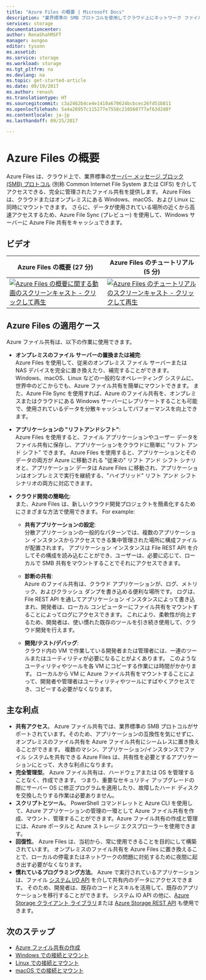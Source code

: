 ```yaml
---
title: "Azure Files の概要 | Microsoft Docs"
description: "業界標準の SMB プロトコルを使用してクラウド上にネットワーク ファイル共有を作成および使用できるサービス、Azure Files の概要。"
services: storage
documentationcenter: 
author: RenaShahMSFT
manager: aungoo
editor: tysonn
ms.assetid: 
ms.service: storage
ms.workload: storage
ms.tgt_pltfrm: na
ms.devlang: na
ms.topic: get-started-article
ms.date: 09/19/2017
ms.author: renash
ms.translationtype: HT
ms.sourcegitcommit: c3a2462b4ce4e1410a670624bcbcec26fd51b811
ms.openlocfilehash: 5a4a26957c115277e7558c210560777af63d2d0f
ms.contentlocale: ja-jp
ms.lasthandoff: 09/25/2017

---
```


# <a name="introduction-to-azure-files"></a>Azure Files の概要
Azure Files は、クラウド上で、業界標準の[サーバー メッセージ ブロック (SMB) プロトコル](https://msdn.microsoft.com/library/windows/desktop/aa365233.aspx) (別称 Common Internet File System または CIFS) を介してアクセスできる、完全に管理されたファイル共有を提供します。 Azure Files は、クラウドまたはオンプレミスにある Windows、macOS、および Linux に同時にマウントできます。 さらに、データが使用されている場所の近くから高速アクセスするため、Azure File Sync (プレビュー) を使用して、Windows サーバーに Azure File 共有をキャッシュできます。

## <a name="videos"></a>ビデオ
| Azure Files の概要 (27 分) | Azure Files のチュートリアル (5 分)  |
|-|-|
| [![Azure Files の概要に関する動画のスクリーンキャスト - クリックして再生](./media/storage-files-introduction/azure-files-introduction-video-snapshot1.png)](https://www.youtube.com/watch?v=zlrpomv5RLs) | [![Azure Files のチュートリアルのスクリーンキャスト - クリックして再生](./media/storage-files-introduction/azure-files-introduction-video-snapshot2.png)](https://channel9.msdn.com/Blogs/Azure/Azure-File-storage-with-Windows/) |

## <a name="why-azure-files-is-useful"></a>Azure Files の適用ケース
Azure ファイル共有は、以下の作業に使用できます。

* **オンプレミスのファイル サーバーの置換または補完**:  
    Azure Files を使用して、従来のオンプレミス ファイル サーバーまたは NAS デバイスを完全に置き換えたり、補完することができます。 Windows、macOS、Linux などの一般的なオペレーティング システムに、世界中のどこからでも、Azure ファイル共有を簡単にマウントできます。 また、Azure File Sync を使用すれば、Azure のファイル共有を、オンプレミスまたはクラウドにある Windows サーバーにレプリケートすることも可能で、使用されているデータを分散キャッシュしてパフォーマンスを向上できます。

* **アプリケーションの "リフトアンドシフト"**:  
    Azure Files を使用すると、ファイル アプリケーションやユーザー データをファイル共有に保存し、アプリケーションをクラウドに簡単に "リフト アンド シフト" できます。 Azure Files を使用すると、アプリケーションとそのデータの両方が Azure に移動される "従来の" リフト アンド シフト シナリオと、アプリケーション データは Azure Files に移動され、アプリケーションはオンプレミスで実行を継続する、"ハイブリッド" リフト アンド シフト シナリオの両方に対応できます。 

* **クラウド開発の簡略化**:  
    また、Azure Files は、新しいクラウド開発プロジェクトを簡素化するためにさまざまな方法で使用できます。 For example:
    * **共有アプリケーションの設定**:  
        分散アプリケーションの一般的なパターンでは、複数のアプリケーション インスタンスからアクセスできる集中管理された場所に構成ファイルが配置されます。 アプリケーション インスタンスは File REST API を介してその構成を読み込むことができ、ユーザーは、必要に応じて、ローカルで SMB 共有をマウントすることでそれにアクセスできます。

    * **診断の共有**:  
        Azure のファイル共有は、クラウド アプリケーションが、ログ、メトリック、およびクラッシュ ダンプを書き込める便利な場所です。 ログは、File REST API を通してアプリケーション インスタンスによって書き込まれ、開発者は、ローカル コンピューターにファイル共有をマウントすることによってログにアクセスできます。 これにより、柔軟性が向上するため、開発者は、使い慣れた既存のツールを引き続き使用して、クラウド開発を行えます。

    * **開発/テスト/デバッグ**:  
        クラウド内の VM で作業している開発者または管理者には、一連のツールまたはユーティリティが必要になることがよくあります。 このようなユーティリティやツールを各 VM にコピーする作業には時間がかかります。 ローカルから VM に Azure ファイル共有をマウントすることによって、開発者や管理者はユーティリティやツールにすばやくアクセスでき、コピーする必要がなくなります。

## <a name="key-benefits"></a>主な利点
* **共有アクセス**。 Azure ファイル共有では、業界標準の SMB プロトコルがサポートされています。そのため、アプリケーションの互換性を気にせずに、オンプレミスのファイル共有を Azure ファイル共有にシームレスに置き換えることができます。 複数のマシン、アプリケーション/インスタンスでファイル システムを共有できる Azure Files は、共有性を必要とするアプリケーションにとって、大きな利点になります。 
* **完全管理型**。 Azure ファイル共有は、ハードウェアまたは OS を管理することなく、作成できます。 つまり、重要なセキュリティ アップグレードの際にサーバー OS に修正プログラムを適用したり、故障したハード ディスクを交換したりする作業は必要ありません。
* **スクリプトとツール**。 PowerShell コマンドレットと Azure CLI を使用して、Azure アプリケーションの管理の一環として Azure ファイル共有を作成、マウント、管理することができます。Azure ファイル共有の作成と管理には、Azure ポータルと Azure ストレージ エクスプローラーを使用できます。 
* **回復性**。 Azure Files は、当初から、常に使用できることを目的にして構築されています。 オンプレミスのファイル共有を Azure Files に置き換えることで、ローカルの停電またはネットワークの問題に対処するために夜間に起き出す必要がなくなります。 
* **慣れているプログラミング方法**。 Azure で実行されているアプリケーションは、ファイル [システム I/O API](https://msdn.microsoft.com/library/system.io.file.aspx) を介して共有内のデータにアクセスできます。 そのため、開発者は、既存のコードとスキルを活用して、既存のアプリケーションを移行することができます。 システム IO API の他に、[Azure Storage クライアント ライブラリ](https://msdn.microsoft.com/library/azure/dn261237.aspx)または [Azure Storage REST API](/rest/api/storageservices/file-service-rest-api) も使用できます。

## <a name="next-steps"></a>次のステップ
* [Azure ファイル共有の作成](storage-how-to-create-file-share.md)
* [Windows での接続とマウント](storage-how-to-use-files-windows.md)
* [Linux での接続とマウント](storage-how-to-use-files-linux.md)
* [macOS での接続とマウント](storage-how-to-use-files-mac.md)
